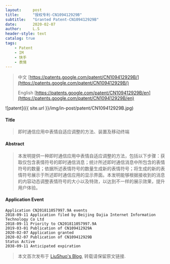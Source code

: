 ```yaml
---
layout:     post
title:      "授权专利-CN109412929B"
subtitle:   "Granted Patent-CN109412929B"
date:       2020-02-07
author:     L.S
header-style: text
catalog: true
tags:
    - Patent
    - IM
    - 快手
    - 表情
---
```

> 中文 [https://patents.google.com/patent/CN109412929B/](https://patents.google.com/patent/CN109412929B/)
>
> English [https://patents.google.com/patent/CN109412929B/en](https://patents.google.com/patent/CN109412929B/en)

![patent]({{ site.url }}/img/in-post/patent/CN109412929B.jpg)
#### Title
> 即时通信应用中表情自适应调整的方法、装置及移动终端










#### Abstract
> 本发明提供一种即时通信应用中表情自适应调整的方法，包括以下步骤：获取仅包含表情符号的即时通信消息；统计所述即时通信消息中所包含的表情符号的数量；依据所述表情符号的数量生成新的表情符号；将生成的新的表情符号展示于所述即时通信应用的显示界面。本发明能够根据接收到的消息的内容动态调整表情符号的大小以及特效，以达到不一样的展示效果，提升用户体验。










#### Application Event
```
Application CN201811057997.9A events 
2018-09-11 Application filed by Beijing Dajia Internet Information Technology Co Ltd
2018-09-11 Priority to CN201811057997.9A
2019-03-01 Publication of CN109412929A
2020-02-07 Application granted
2020-02-07 Publication of CN109412929B
Status Active
2038-09-11 Anticipated expiration
```
> 本文首次发布于 [LiuShuo's Blog](https://liushuo.me), 
转载请保留原文链接.
